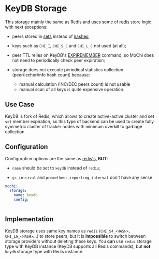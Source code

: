 # KeyDB Storage

This storage mainly the same as Redis and uses some of [redis](redis.md) store logic
with next exceptions:

* peers stored in [sets](https://redis.io/docs/manual/data-types/#sets)
  instead of [hashes](https://redis.io/docs/manual/data-types/#hashes);

* keys such as `CHI_I`, `CHI_S_C` and `CHI_L_C` not used (at all);

* peer TTL relies on KeyDB's [EXPIREMEMBER](https://docs.keydb.dev/docs/commands/#expiremember)
  command, so MoChi does not need to periodically check peer expiration;

* storage does not execute periodical statistics collection (peer/lecher/info hash count)
  because:
	* manual calculation (INC/DEC peers count) is not usable
	* manual scan of all keys is quite expensive operation.

## Use Case

KeyDB is fork of Redis, which allows to create active-active cluster and set `set` member expiration,
so this type of backend can be used to create fully symmetric cluster of tracker nodes with minimum
overkill to garbage collection.

## Configuration

Configuration options are the same as [redis's](redis.md#Configuration), **BUT**:

* `name` should be set to `keydb` instead of `redis`;

* `gc_interval` and `prometheus_reporting_interval` don't have any sense.

```yaml
mochi:
  storage:
    name: keydb
    config:
	...
```

## Implementation

KeyDB storage uses same key names as `redis` (`CHI_S4_<HASH>`, `CHI_L6_<HASH>`...) to store peers,
but it is **impossible** to switch between storage providers without deleting these keys.
You **can** use `redis` storage type with KeyDB instance (KeyDB supports all Redis commands),
but **not** `keydb` storage type with Redis instance.